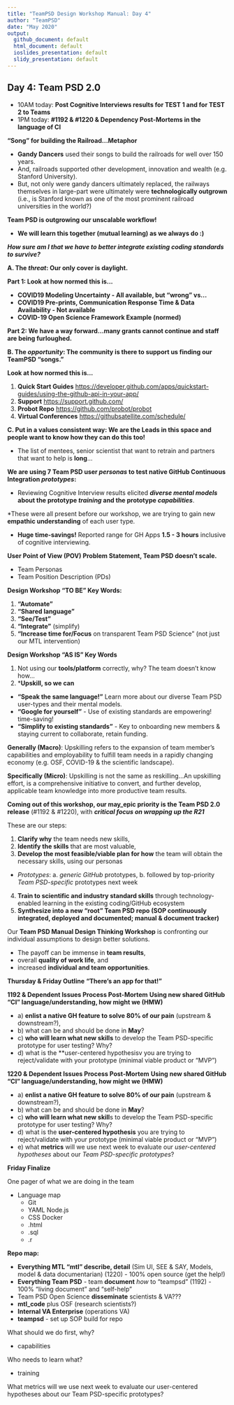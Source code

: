 ```yaml
---
title: "TeamPSD Design Workshop Manual: Day 4"
author: "TeamPSD"
date: "May 2020"
output:
  github_document: default
  html_document: default
  ioslides_presentation: default
  slidy_presentation: default
---
```


## Day 4: Team PSD 2.0

- 10AM today: **Post Cognitive Interviews results for TEST 1 and for TEST 2 to Teams**
- 1PM today: **#1192 & #1220 & Dependency Post-Mortems in the language of CI**

**“Song” for building the Railroad...Metaphor**
- **Gandy Dancers** used their songs to build the railroads for well over 150 years.
- And, railroads supported other development, innovation and wealth (e.g. Stanford University).
- But, not only were gandy dancers ultimately replaced, the railways themselves in large-part were ultimately were **technologically outgrown** (i.e., is Stanford known as one of the most prominent railroad universities in the world?)

**Team PSD is outgrowing our unscalable workflow!**
   - **We will learn this together (mutual learning) as we always do :)**

**_How sure am I that we have to better integrate existing coding standards to survive?_**

**A. The _threat_: Our only cover is daylight.**

**Part 1: Look at how normed this is...**
- **COVID19 Modeling Uncertainty - All available, but “wrong” vs...**
- **COVID19 Pre-prints, Communication Response Time & Data Availability - Not available**
- **COVID-19 Open Science Framework Example (normed)**

**Part 2: We have a way forward…many grants cannot continue and staff are being furloughed.**

**B. The _opportunity_: The community is there to support us finding our TeamPSD “songs.”**

**Look at how normed this is...**

1. **Quick Start Guides**
https://developer.github.com/apps/quickstart-guides/using-the-github-api-in-your-app/
2. **Support** 
https://support.github.com/
3. **Probot Repo**
https://github.com/probot/probot
4. **Virtual Conferences** 
https://githubsatellite.com/schedule/

**C. Put in a values consistent way: We are the Leads in this space and people want to know how they can do this too!**
- The list of mentees, senior scientist that want to retrain and partners that want to help is **long**…

**We are using 7 Team PSD user _personas_ to test native GitHub Continuous Integration _prototypes_:**
- Reviewing Cognitive Interview results elicited **_diverse mental models_ about the prototype _training_ and the prototype _capabilities_**.

*These were all present before our workshop, we are trying to gain new **empathic understanding** of each user type.
- **Huge time-savings!** Reported range for GH Apps **1.5 - 3 hours** inclusive of cognitive interviewing.

**User Point of View (POV) Problem Statement, Team PSD doesnʼt scale.**
- Team Personas
- Team Position Description (PDs)

**Design Workshop “TO BE” Key Words:**
1. **“Automate”**
2. **“Shared language”**
3. **“See/Test”**
4. **“Integrate”** (simplify)
5. **“Increase time for/Focus** on transparent Team PSD Science” (not just our MTL intervention)

**Design Workshop “AS IS” Key Words**
1. Not using our **tools/platform** correctly, why? The team doesnʼt know how...
2. ***Upskill, so we can**
- **“Speak the same language!”** Learn more about our diverse Team PSD user-types and their mental models.
- **“Google for yourself”** - Use of existing standards are empowering! time-saving!
- **“Simplify to existing standards”** - Key to onboarding new members & staying current to collaborate, retain funding.

**Generally (Macro)**: Upskilling refers to the expansion of team memberʼs capabilities and employability to fulfill team needs in a rapidly changing economy (e.g. OSF, COVID-19 & the scientific landscape).

**Specifically (Micro)**: Upskilling is not the same as reskilling...An upskilling effort, is a comprehensive initiative to convert, and further develop, applicable team knowledge into more productive team results.

**Coming out of this workshop, our may_epic priority is the Team PSD 2.0 release** (#1192 & #1220), with **_critical focus on wrapping up the R21_**

These are our steps:
1. **Clarify why** the team needs new skills,
2. **Identify the skills** that are most valuable,
3. **Develop the most feasible/viable plan for how** the team will obtain the necessary skills, using our personas
- _Prototypes_:
a. _generic GitHub_ prototypes,
b.	followed by top-priority _Team PSD-specific_ prototypes next week
4. **Train to scientific and industry standard skills** through technology-enabled learning in the existing coding/GitHub ecosystem
5. **Synthesize into a new “root” Team PSD repo (SOP continuously integrated, deployed and documented; manual & document tracker)**

Our **Team PSD Manual Design Thinking Workshop** is confronting our individual assumptions to design better solutions.
- The payoff can be immense in **team results**,
- overall **quality of work life**, and
- increased **individual and team opportunities**.

**Thursday & Friday Outline**
**“Thereʼs an app for that!”**

**1192 & Dependent Issues Process Post-Mortem**
**Using new shared GitHub “CI” language/understanding, how might we (HMW)**
- a) **enlist a native GH feature to solve 80% of our pain** (upstream & downstream?),
- b) what can be and should be done in **May**?
- c) **who will learn what new skills** to develop the Team PSD-specific prototype for user testing? Why?
- d) what is the **user-centered hypothesisv you are trying to reject/validate with your prototype (minimal viable product or “MVP”)

**1220 & Dependent Issues Process Post-Mortem**
**Using new shared GitHub “CI” language/understanding, how might we (HMW)**
- a) **enlist a native GH feature to solve 80% of our pain** (upstream & downstream?),
- b) what can be and should be done in **May**?
- c) **who will learn what new skill**s to develop the Team PSD-specific prototype for user testing? Why?
- d) what is the **user-centered hypothesis** you are trying to reject/validate with your prototype (minimal viable product or “MVP”)
- e) what **metrics** will we use next week to evaluate our _user-centered hypotheses_ about our _Team PSD-specific prototypes_?

**Friday Finalize**

One pager of what we are doing in the team
- Language map 
  - Git
  - YAML Node.js
  - CSS Docker
  - .html
  - .sql
  - .r

**Repo map:**
- **Everything MTL “mtl” describe, detail** (Sim UI, SEE & SAY, Models, model & data documentarian) (1220) - 100% open source (get the help!)
- **Everything Team PSD** - team **document** _how_ to “teampsd” (1192) - 100% “living document” and “self-help”
- Team PSD Open Science **disseminate** scientists & VA???
- **mtl_code** plus OSF (research scientists?)
- **Internal VA Enterprise** (operations VA)
- **teampsd** - set up SOP build for repo

What should we do first, why?
- capabilities

Who needs to learn what?
- training

What metrics will we use next week to evaluate our user-centered hypotheses about our Team PSD-specific prototypes?
